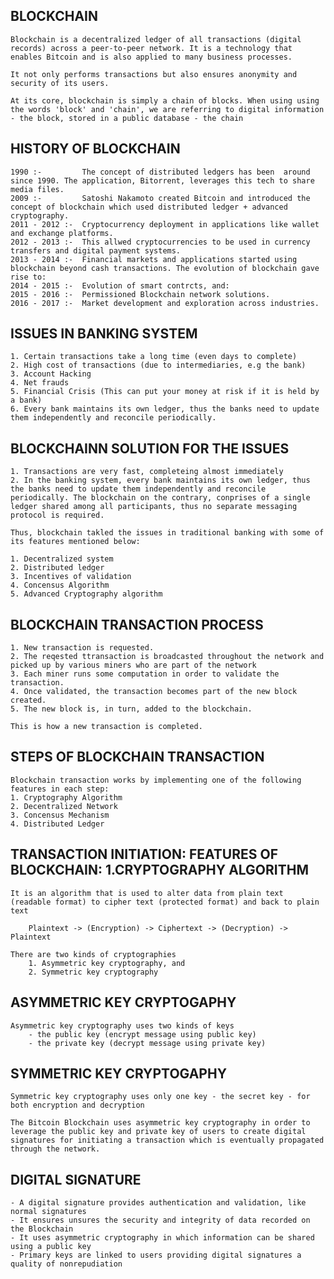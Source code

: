 BLOCKCHAIN
------------------------------------------
```
Blockchain is a decentralized ledger of all transactions (digital records) across a peer-to-peer network. It is a technology that enables Bitcoin and is also applied to many business processes. 

It not only performs transactions but also ensures anonymity and security of its users.

At its core, blockchain is simply a chain of blocks. When using using the words 'block' and 'chain', we are referring to digital information - the block, stored in a public database - the chain

```

HISTORY OF BLOCKCHAIN
------------------------------------------
```
1990 :-         The concept of distributed ledgers has been  around since 1990. The application, Bitorrent, leverages this tech to share media files.
2009 :-         Satoshi Nakamoto created Bitcoin and introduced the concept of blockchain which used distributed ledger + advanced cryptography.
2011 - 2012 :-  Cryptocurrency deployment in applications like wallet and exchange platforms.
2012 - 2013 :-  This allwed cryptocurrencies to be used in currency transfers and digital payment systems.
2013 - 2014 :-  Financial markets and applications started using blockchain beyond cash transactions. The evolution of blockchain gave rise to:
2014 - 2015 :-  Evolution of smart contrcts, and:
2015 - 2016 :-  Permissioned Blockchain network solutions.
2016 - 2017 :-  Market development and exploration across industries.

```

ISSUES IN BANKING SYSTEM
------------------------------------------
```
1. Certain transactions take a long time (even days to complete)
2. High cost of transactions (due to intermediaries, e.g the bank)
3. Account Hacking
4. Net frauds
5. Financial Crisis (This can put your money at risk if it is held by a bank)
6. Every bank maintains its own ledger, thus the banks need to update them independently and reconcile periodically.
```

BLOCKCHAINN SOLUTION FOR THE ISSUES
------------------------------------------
```
1. Transactions are very fast, completeing almost immediately
2. In the banking system, every bank maintains its own ledger, thus the banks need to update them independently and reconcile periodically. The blockchain on the contrary, conprises of a single ledger shared among all participants, thus no separate messaging protocol is required.

Thus, blockchain takled the issues in traditional banking with some of its features mentioned below:

1. Decentralized system
2. Distributed ledger
3. Incentives of validation
4. Concensus Algorithm
5. Advanced Cryptography algorithm
```

BLOCKCHAIN TRANSACTION PROCESS
------------------------------------------
```
1. New transaction is requested.
2. The reqested ttransaction is broadcasted throughout the network and picked up by various miners who are part of the network
3. Each miner runs some computation in order to validate the transaction.
4. Once validated, the transaction becomes part of the new block created.
5. The new block is, in turn, added to the blockchain.

This is how a new transaction is completed.
```

STEPS OF BLOCKCHAIN TRANSACTION
------------------------------------------
```
Blockchain transaction works by implementing one of the following features in each step:
1. Cryptography Algorithm
2. Decentralized Network
3. Concensus Mechanism
4. Distributed Ledger
```

TRANSACTION INITIATION:
FEATURES OF BLOCKCHAIN: 1.CRYPTOGRAPHY ALGORITHM
------------------------------------------
```
It is an algorithm that is used to alter data from plain text (readable format) to cipher text (protected format) and back to plain text

    Plaintext -> (Encryption) -> Ciphertext -> (Decryption) -> Plaintext

There are two kinds of cryptographies
    1. Asymmetric key cryptography, and
    2. Symmetric key cryptography
```

ASYMMETRIC KEY CRYPTOGAPHY
------------------------------------------
```
Asymmetric key cryptography uses two kinds of keys 
    - the public key (encrypt message using public key)
    - the private key (decrypt message using private key)

```

SYMMETRIC KEY CRYPTOGAPHY
------------------------------------------
```
Symmetric key cryptography uses only one key - the secret key - for both encryption and decryption

The Bitcoin Blockchain uses asymmetric key cryptography in order to leverage the public key and private key of users to create digital signatures for initiating a transaction which is eventually propagated through the network.

```


DIGITAL SIGNATURE
------------------------------------------
```
- A digital signature provides authentication and validation, like normal signatures
- It ensures unsures the security and integrity of data recorded on the Blockchain
- It uses asymmetric cryptography in which information can be shared using a public key
- Primary keys are linked to users providing digital signatures a quality of nonrepudiation
```
